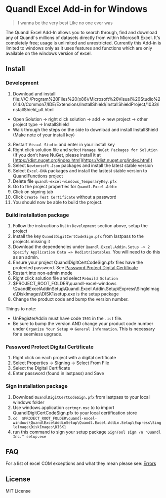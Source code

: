 # Quandl Excel Add-in for Windows

> I wanna be the very best
> Like no one ever was

The Quandl Excel Add-In allows you to search through, find and download any of Quandl's millions of datasets directly from within Microsoft Excel. It's completely free; usage is unlimited and unrestricted. Currently this Add-in is limited to windows only as it uses features and functions which are only available on the windows version of excel.

## Install

### Development

1. Download and install file:///C:/Program%20Files%20(x86)/Microsoft%20Visual%20Studio%2014.0/Common7/IDE/Extensions/InstallShield/InstallShieldProject/1033/InstallShield_ult.html
 * Open Solution -> right click solution -> add -> new project -> other project type -> InstallShield
 * Walk through the steps on the side to download and install InstallShield (Make note of your install key)
3. Restart `Visual Studio` and enter in your install key
4. Right click solution file and select `Manage NuGet Packages for Solution`
(If you don't have NuGet, please install it at [https://dist.nuget.org/index.html](https://dist.nuget.org/index.html))
5. Select `Nowtonsoft.Json` packages and install the latest stable version
6. Select `Excel-DNA` packages and install the lastest stable version to QuandlFunctions project
7. Delete file `quandl-excel-windows_TemporaryKey.pfx`
8. Go to the project properties for `Quandl.Excel.Addin`
9. Click on signing tab
10. Click `Create Test Certificate` without a password
11. You should now be able to build the project.

### Build installation package

1. Follow the instructions list in `Development` section above, setup the project
2. Install the key `QuandlDigitCertCodeSign.pfx` from lastpass to the projects missing it
3. Download the dependencies under `Quandl.Excel.Addin.Setup -> 2 Specify Application Data => Redistributables`. You will need to do this as an admin.
4. Ensure your project QuandlDigitCertCodeSign.pfx files have the protected password. See [Password Protect Digital Certificate](#password-protect-digital-certificate)
5. Restart into non-admin mode
6. Right click solution file and select `Rebuild Solution`
7. $PROJECT_ROOT_FOLDER\quandl-excel-windows \QuandlExcelAddinSetup\Quandl.Excel.Addin.Setup\Express\SingleImage\DiskImages\DISK1\setup.exe is the setup package
8. Change the product code and bump the version number.

Things to note:

* UnRegisterAddin must have code `1501` in the `.isl` file.
* Be sure to bump the version AND change your product code number under `Organize Your Setup` => `General Information`. This is necessary for a seemless upgrade.

### Password Protect Digital Certificate

1. Right click on each project with a digital certificate
2. Select Properties -> Signing -> Select From File
3. Select the Digital Certificate
4. Enter password (found in lastpass) and Save

### Sign installation package
1. Download  `QuandlDigitCertCodeSign.pfx` from lastpass to your local windows folder 
2. Use windows application `certmgr.msc` to to import QuandlDigitCertCodeSign.pfx to your local certification store
3. `cd  $PROJECT_ROOT_FOLDER\quandl-excel-windows\QuandlExcelAddinSetup\Quandl.Excel.Addin.Setup\Express\SingleImage\DiskImages\DISK1`
4. run this command to sign your setup package `SignTool sign /n "Quandl Inc." setup.exe`

## FAQ

For a list of excel COM exceptions and what they mean please see: [Errors](./ERRORS.md)

## License

MIT License
 
